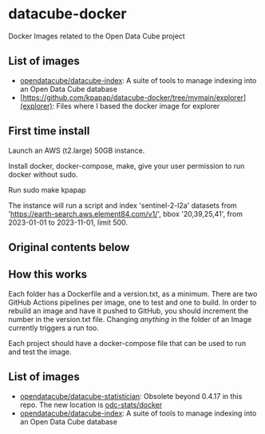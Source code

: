 # datacube-docker

Docker Images related to the Open Data Cube project

## List of images

- [opendatacube/datacube-index](index/readme.md): A suite of tools to manage indexing into an Open Data Cube database
- [https://github.com/kpapap/datacube-docker/tree/mymain/explorer](explorer): Files where I based the docker image for explorer

## First time install

Launch an AWS (t2.large) 50GB instance.

Install docker, docker-compose, make, give your user permission to run docker without sudo.

Run sudo make kpapap

The instance will run a script and index 'sentinel-2-l2a' datasets from 'https://earth-search.aws.element84.com/v1/', bbox '20,39,25,41', from 2023-01-01 to 2023-11-01, limit 500.

## Original contents below

## How this works

Each folder has a Dockerfile and a version.txt, as a minimum. There are two GitHub Actions
pipelines per image, one to test and one to build. In order to rebuild an image and have
it pushed to GitHub, you should increment the number in the version.txt file. Changing _anything_
in the folder of an Image currently triggers a run too.

Each project should have a docker-compose file that can be used to run and test the image.

## List of images

- [opendatacube/datacube-statistician](https://github.com/opendatacube/odc-stats/): Obsolete beyond 0.4.17 in this repo. The new location is [odc-stats/docker](https://github.com/opendatacube/odc-stats/tree/develop/docker)
- [opendatacube/datacube-index](index/readme.md): A suite of tools to manage indexing into an Open Data Cube database
